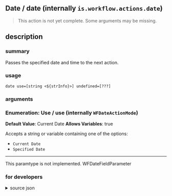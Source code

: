 
## Date / date (internally `is.workflow.actions.date`)

> This action is not yet complete. Some arguments may be missing.



## description
### summary
Passes the specified date and time to the next action.


### usage
`date use=[string <${strInfo}>] undefined=[???]`

### arguments
### Enumeration: Use / use (internally `WFDateActionMode`)
**Default Value**: Current Date
**Allows Variables**: true


Accepts a string 
or variable
containing one of the options:

- `Current Date`
- `Specified Date`

---

This paramtype is not implemented. WFDateFieldParameter

### for developers

<details><summary>source json</summary>
<p>
```json
{
	"ActionClass": "WFDateAction",
	"ActionKeywords": [
		"date",
		"set date",
		"pass date",
		"time",
		"current",
		"now"
	],
	"Category": "Calendar",
	"Description": {
		"DescriptionSummary": "Passes the specified date and time to the next action."
	},
	"IconName": "Date.png",
	"Name": "Date",
	"Output": {
		"Multiple": false,
		"OutputName": "Date",
		"Types": [
			"NSDate"
		]
	},
	"Parameters": [
		{
			"Class": "WFEnumerationParameter",
			"DefaultValue": "Current Date",
			"Items": [
				"Current Date",
				"Specified Date"
			],
			"Key": "WFDateActionMode",
			"Label": "Use"
		},
		{
			"Class": "WFDateFieldParameter",
			"Key": "WFDateActionDate",
			"Label": "Date",
			"Placeholder": "June 29, 2007",
			"RequiredResources": [
				{
					"WFParameterKey": "WFDateActionMode",
					"WFParameterValue": "Specified Date",
					"WFResourceClass": "WFParameterRelationResource"
				}
			],
			"TextAlignment": "Right"
		}
	],
	"Subcategory": "Dates",
	"SuggestedNever": true
}
```
</p></details>
